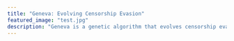 ```yaml
---
title: "Geneva: Evolving Censorship Evasion"
featured_image: "test.jpg"
description: "Geneva is a genetic algorithm that evolves censorship evasion strategies."
---
```

